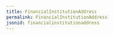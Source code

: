 ```yaml
---
title: FinancialInstitutionAddress
permalink: FinancialInstitutionAddress
jsonid: financialinstitutionaddress
---
```

